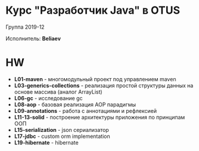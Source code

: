 # Курс "Разработчик Java" в OTUS

Группа 2019-12

Исполнитель: **Beliaev**

# HW

* **L01-maven** - многомодульный проект под управлением maven
* **L03-generics-collections** - реализация простой структуры данных на основе массива (аналог ArrayList)
* **L06-gc** - исследование gc
* **L08-aop** - базовая реализация AOP парадигмы
* **L09-annotations** - работа с аннотациями и рефлексией
* **L11-13-solid** - построение архитектуры приложения по принципам ООП
* **L15-serialization** - json сериализатор
* **L17-jdbc** - custom orm implementation
* **L19-hibernate** - hibernate